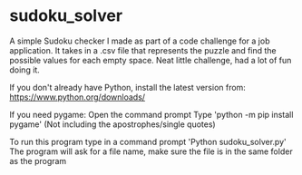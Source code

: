 # sudoku_solver
A simple Sudoku checker I made as part of a code challenge for a job application. It takes in a .csv file that represents the puzzle and find the possible values for each empty space. Neat little challenge, had a lot of fun doing it.

If you don't already have Python, install the latest version from:
  https://www.python.org/downloads/

If you need pygame:
  Open the command prompt
  Type 'python -m pip install pygame' (Not including the apostrophes/single quotes)

To run this program type in a command prompt 'Python sudoku_solver.py'
  The program will ask for a file name, make sure the file is in the same folder
    as the program

